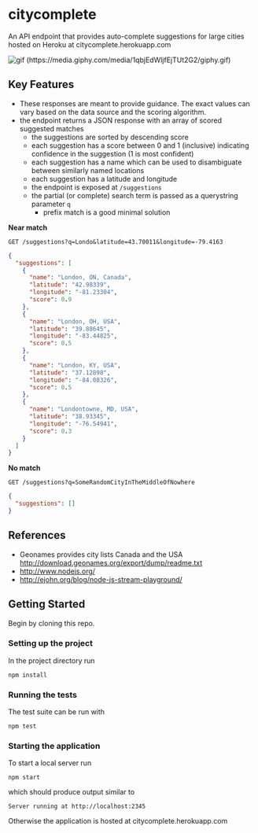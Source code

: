 # citycomplete

An API endpoint that provides auto-complete suggestions for large cities hosted on Heroku at citycomplete.herokuapp.com

![gif (https://media.giphy.com/media/1qbjEdWljfEjTUt2G2/giphy.gif)](https://media.giphy.com/media/1qbjEdWljfEjTUt2G2/giphy.gif)


## Key Features

- These responses are meant to provide guidance. The exact values can vary based on the data source and the scoring algorithm.
- the endpoint returns a JSON response with an array of scored suggested matches
    - the suggestions are sorted by descending score
    - each suggestion has a score between 0 and 1 (inclusive) indicating confidence in the suggestion (1 is most confident)
    - each suggestion has a name which can be used to disambiguate between similarly named locations
    - each suggestion has a latitude and longitude
  - the endpoint is exposed at `/suggestions`
  - the partial (or complete) search term is passed as a querystring parameter `q`
      - prefix match is a good minimal solution

**Near match**

    GET /suggestions?q=Londo&latitude=43.70011&longitude=-79.4163

```json
{
  "suggestions": [
    {
      "name": "London, ON, Canada",
      "latitude": "42.98339",
      "longitude": "-81.23304",
      "score": 0.9
    },
    {
      "name": "London, OH, USA",
      "latitude": "39.88645",
      "longitude": "-83.44825",
      "score": 0.5
    },
    {
      "name": "London, KY, USA",
      "latitude": "37.12898",
      "longitude": "-84.08326",
      "score": 0.5
    },
    {
      "name": "Londontowne, MD, USA",
      "latitude": "38.93345",
      "longitude": "-76.54941",
      "score": 0.3
    }
  ]
}
```

**No match**

    GET /suggestions?q=SomeRandomCityInTheMiddleOfNowhere

```json
{
  "suggestions": []
}
```


## References

- Geonames provides city lists Canada and the USA http://download.geonames.org/export/dump/readme.txt
- http://www.nodejs.org/
- http://ejohn.org/blog/node-js-stream-playground/

## Getting Started

Begin by cloning this repo.

### Setting up the project

In the project directory run

```
npm install
```

### Running the tests

The test suite can be run with

```
npm test
```

### Starting the application

To start a local server run

```
npm start
```


which should produce output similar to

```
Server running at http://localhost:2345
```

Otherwise the application is hosted at citycomplete.herokuapp.com
